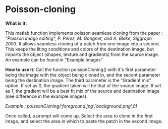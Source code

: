 # Poisson-cloning

**What is it:**

This matlab function implements poisson seamless cloning from the paper : *“Poisson image editing",
P. Pérez, M. Gangnet, and A. Blake, Siggraph 2003.* It allows seamless cloning of a patch from one image into a second. This keeps the liting conditions and colors of the destination image, but imports the object (shapes, texture and gradients) from the source image. An example can be found in "Example images"

**How to use it:**
Call the function poissonCloning() with it's first parameter being the image with the object being cloned in, and the secont parameter being the destination image. The third parameter is the "Gradient mix" option. If set as 0, the gradient taken will be that of the source image. If set as 1, the gradient will be a best fit mix of the source and destination image (see difference in the example images).

*Example : poissonCloning('foreground.jpg','background.png',0)*

Once called, a prompt will come up. Select the area to clone in the first image, and select the area in which to paste the patch in the second image.
